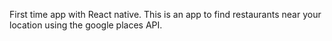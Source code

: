 First time app with React native. This is an app to find restaurants near your location using the google places API.
